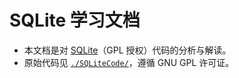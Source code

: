 # SQLite 学习文档

- 本文档是对 [SQLite](https://sqlite.org)（GPL 授权）代码的分析与解读。  
- 原始代码见 [`./SQLiteCode/`](../sqlite-source/)，遵循 GNU GPL 许可证。